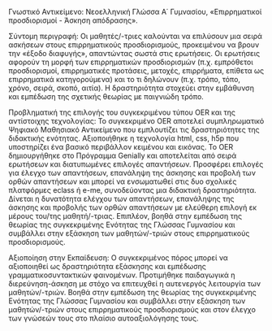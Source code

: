Γνωστικό Αντικείμενο: Νεοελληνική Γλώσσα Α΄ Γυμνασίου, «Επιρρηματικοί προσδιορισμοί - Άσκηση απόδρασης».

Σύντομη περιγραφή: Οι μαθητές/-τριες καλούνται να επιλύσουν μια σειρά ασκήσεων στους επιρρηματικούς προσδιορισμούς, προκειμένου να βρουν την «έξοδο διαφυγής», απαντώντας σωστά στις ερωτήσεις. Οι ερωτήσεις αφορούν τη μορφή των επιρρηματικών προσδιορισμών (π.χ. εμπρόθετοι προσδιορισμοί, επιρρηματικές προτάσεις, μετοχές, επιρρήματα, επίθετα ως επιρρηματικά κατηγορούμενα) και το τι δηλώνουν (π.χ. τρόπο, τόπο, χρόνο, σειρά, σκοπό, αιτία). Η δραστηριότητα στοχεύει στην εμβάθυνση και εμπέδωση της σχετικής θεωρίας με παιγνιώδη τρόπο.

Προβληματική της επιλογής του συγκεκριμένου τύπου OER και της αντίστοιχης τεχνολογίας:  Το συγκεκριμένο OER αποτελεί συμπληρωματικό Ψηφιακό Μαθησιακό Αντικείμενο που εμπλουτίζει τις δραστηριότητες της διδακτικής ενότητας. Αξιοποιήθηκε η τεχνολογία html, css, h5p που υποστηρίζει ένα βασικό περιβάλλον κειμένου και εικόνας. Το OER δημιουργήθηκε στο Πρόγραμμα Genially και αποτελείται από σειρά ερωτήσεων και διατυπωμένες επιλογές απαντήσεων. Προσφέρει επιλογές για έλεγχο των απαντήσεων, επανάληψη της άσκησης και προβολή των ορθών απαντήσεων και μπορεί να ενσωματωθεί στις δυο σχολικές πλατφόρμες eclass ή e-me, συνοδεύοντας μια διδακτική δραστηριότητα. Δίνεται η δυνατότητα ελέγχου των απαντήσεων, επανάληψης της άσκησης και προβολής των ορθών απαντήσεων με ελεύθερη επιλογή εκ μέρους του/της μαθητή/-τριας. Επιπλέον, βοηθά στην εμπέδωση της θεωρίας της συγκεκριμένης Ενότητας της Γλώσσας Γυμνασίου και συμβάλλει στην εξάσκηση των μαθητών/-τριών στους επιρρηματικούς προσδιορισμούς.

 Αξιοποίηση στην Εκπαίδευση: Ο συγκεκριμένος πόρος μπορεί να αξιοποιηθεί ως δραστηριότητα εξάσκησης και εμπέδωσης γραμματικοσυντακτικών φαινομένων. Προτιμήθηκε παιδαγωγικά η διερεύνηση-άσκηση με στόχο να επιτευχθεί η αυτενεργός λειτουργία των μαθητών/-τριών. Βοηθά στην εμπέδωση της θεωρίας της συγκεκριμένης Ενότητας της Γλώσσας Γυμνασίου και συμβάλλει στην εξάσκηση των μαθητών/-τριών στους επιρρηματικούς προσδιορισμούς και στον έλεγχο των γνώσεών τους  στο πλαίσιο αυτοαξιολόγησης τους.


 
